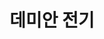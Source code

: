 ---
layout: post
category: projects
title:  "데미안 전기"
release: "2023년 4월"
icon: demiansaga.jpg
thumbnail: demiansaga.jpg
period: "2020.08 ~ 2023.12"
developmentPhase: "초기 개발 참여, 글로벌 런칭, 라이브 유지 보수"
genre: "수집형 RPG"
group: "(주)해긴"
tech: "Unity Engine 2021.3, C#"
tools: "NGUI, URP"
project_managed: "SVN, Jenkins"
youtubeId: "t1_sxNUQU6s"
images:
 - demian_saga_1.jpg
 - demian_saga_2.jpg
 - demian_saga_3.jpg
works:
 - 각종 컨텐츠 개발 (멤버십, 상점, 각종 이벤트, 가챠, 퀘스트, 인벤토리, 상점, 아레나, 캐릭터 관리, 부루마블 등)
 - TCP 통신을 통한 실시간 길드 대항전 작업
 - CI/CD(젠킨스)를 이용한 빌드 자동화 세팅 및 관리
 - 캐릭터 생성 및 스킬 개발
 - 각종 프로젝트 개발에 필요한 내부 툴 개발 (세팅된 캐릭터 프리팹 생성, 몬스터 생성 등)
---
